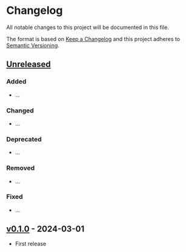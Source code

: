 # Changelog

All notable changes to this project will be documented in this file.

The format is based on [Keep a Changelog](http://keepachangelog.com/en/1.0.0/)
and this project adheres to [Semantic Versioning](http://semver.org/spec/v2.0.0.html).

## [Unreleased]

### Added

- ...

### Changed

- ...

### Deprecated

- ...

### Removed

- ...

### Fixed

- ...

## [v0.1.0] - 2024-03-01

- First release

[Unreleased]: <https://github.com/fiboa/administrative-division-extension/compare/v0.1.0...main>
[v0.1.0]: <https://github.com/fiboa/administrative-division-extension/tree/v0.1.0>
